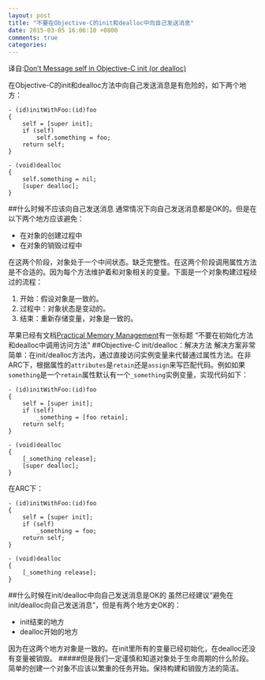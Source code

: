 ```yaml
---
layout: post
title: "不要在Objective-C的init和dealloc中向自己发送消息"
date: 2015-03-05 16:06:10 +0800
comments: true
categories: 
---
```

译自:[Don’t Message self in Objective-C init (or dealloc)](http://qualitycoding.org/objective-c-init/)

在Objective-C的init和dealloc方法中向自己发送消息是有危险的，如下两个地方：

```
- (id)initWithFoo:(id)foo
{
    self = [super init];
    if (self)
        self.something = foo;
    return self;
}

- (void)dealloc
{
    self.something = nil;
    [super dealloc];
}
```
##什么时候不应该向自己发送消息
通常情况下向自己发送消息都是OK的。但是在以下两个地方应该避免：

- 在对象的创建过程中
- 在对象的销毁过程中

在这两个阶段，对象处于一个中间状态。缺乏完整性。在这两个阶段调用属性方法是不合适的。因为每个方法维护着和对象相关的变量。下面是一个对象构建过程经过的流程：

1. 开始：假设对象是一致的。
2. 过程中：对象状态是变动的。
3. 结束：重新存储变量，对象是一致的。

苹果已经有文档[Practical Memory Management](https://developer.apple.com/library/mac/documentation/Cocoa/Conceptual/MemoryMgmt/Articles/mmPractical.html)有一张标题 “不要在初始化方法和dealloc中调用访问方法”
##Objective-C init/dealloc：解决方法
解决方案非常简单：在init/dealloc方法内，通过直接访问实例变量来代替通过属性方法。在非ARC下，根据属性的`attributes`是`retain`还是`assign`来写匹配代码。例如如果`something`是一个`retain`属性默认有一个`_something`实例变量，实现代码如下：

```
- (id)initWithFoo:(id)foo
{
    self = [super init];
    if (self)
        _something = [foo retain];
    return self;
}

- (void)dealloc
{
    [_something release];
    [super dealloc];
}
```
在ARC下：

```
- (id)initWithFoo:(id)foo
{
    self = [super init];
    if (self)
        _something = foo;
    return self;
}

- (void)dealloc
{
    [_something release];
}
```
##什么时候在init/dealloc中向自己发送消息是OK的
虽然已经建议“避免在init/dealloc向自己发送消息”，但是有两个地方史OK的：

- init结束的地方
- dealloc开始的地方

因为在这两个地方对象是一致的。在init里所有的变量已经初始化，在dealloc还没有变量被销毁。
#####但是我们一定谨慎和知道对象处于生命周期的什么阶段。简单的创建一个对象不应该以繁重的任务开始。保持构建和销毁方法的简洁。